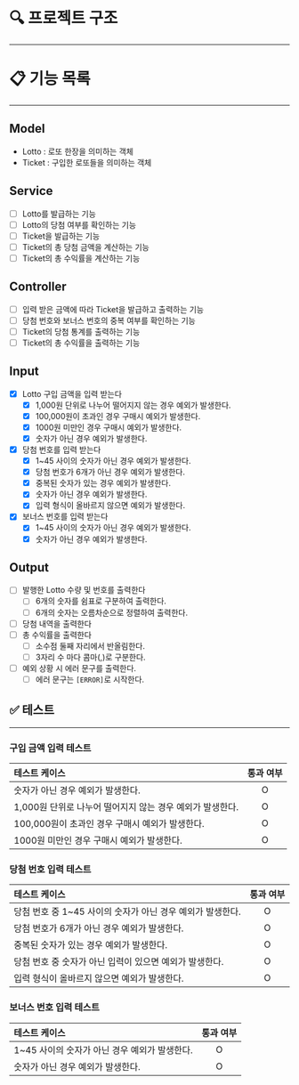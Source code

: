 # 🔍 프로젝트 구조

--- 


# 📋 기능 목록

---

## Model
- Lotto : 로또 한장을 의미하는 객체
- Ticket : 구입한 로또들을 의미하는 객체

## Service
- [ ] Lotto를 발급하는 기능
- [ ] Lotto의 당첨 여부를 확인하는 기능
- [ ] Ticket을 발급하는 기능
- [ ] Ticket의 총 당첨 금액을 계산하는 기능
- [ ] Ticket의 총 수익률을 계산하는 기능

## Controller
- [ ] 입력 받은 금액에 따라 Ticket을 발급하고 출력하는 기능
- [ ] 당첨 번호와 보너스 번호의 중복 여부를 확인하는 기능
- [ ] Ticket의 당첨 통계를 출력하는 기능
- [ ] Ticket의 총 수익률을 출력하는 기능

## Input
- [x] Lotto 구입 금액을 입력 받는다
  - [x] 1,000원 단위로 나누어 떨어지지 않는 경우 예외가 발생한다.
  - [x] 100,000원이 초과인 경우 구매시 예외가 발생한다.
  - [x] 1000원 미만인 경우 구매시 예외가 발생한다.
  - [x] 숫자가 아닌 경우 예외가 발생한다.
- [x] 당첨 번호를 입력 받는다
  - [x] 1~45 사이의 숫자가 아닌 경우 예외가 발생한다.
  - [x] 당첨 번호가 6개가 아닌 경우 예외가 발생한다.
  - [x] 중복된 숫자가 있는 경우 예외가 발생한다.
  - [x] 숫자가 아닌 경우 예외가 발생한다.
  - [x] 입력 형식이 올바르지 않으면 예외가 발생한다.
- [x] 보너스 번호를 입력 받는다
  - [x] 1~45 사이의 숫자가 아닌 경우 예외가 발생한다.
  - [x] 숫자가 아닌 경우 예외가 발생한다.

## Output
- [ ] 발행한 Lotto 수량 및 번호를 출력한다
  - [ ] 6개의 숫자를 쉼표로 구분하여 출력한다.
  - [ ] 6개의 숫자는 오름차순으로 정렬하여 출력한다.
- [ ] 당첨 내역을 출력한다
- [ ] 총 수익률을 출력한다
  - [ ] 소수점 둘째 자리에서 반올림한다.
  - [ ] 3자리 수 마다 콤마(,)로 구분한다.
- [ ] 예외 상황 시 에러 문구를 출력한다.
  - [ ] 에러 문구는 `[ERROR]`로 시작한다.

## ✅ 테스트

---

### 구입 금액 입력 테스트

| 테스트 케이스                             | 통과 여부 |
|:------------------------------------|:-----:|
| 숫자가 아닌 경우 예외가 발생한다.                 |   O   |
| 1,000원 단위로 나누어 떨어지지 않는 경우 예외가 발생한다. |   O   |
| 100,000원이 초과인 경우 구매시 예외가 발생한다.      |   O   |
| 1000원 미만인 경우 구매시 예외가 발생한다.          |   O   |

### 당첨 번호 입력 테스트

| 테스트 케이스                              | 통과 여부 |
|:-------------------------------------|:-----:|
| 당첨 번호 중 1~45 사이의 숫자가 아닌 경우 예외가 발생한다. |   O   |
| 당첨 번호가 6개가 아닌 경우 예외가 발생한다.           |   O   |
| 중복된 숫자가 있는 경우 예외가 발생한다.              |   O   |
| 당첨 번호 중 숫자가 아닌 입력이 있으면 예외가 발생한다.     |   O   |
| 입력 형식이 올바르지 않으면 예외가 발생한다.            |   O   |

### 보너스 번호 입력 테스트

| 테스트 케이스                      | 통과 여부 |
|:-----------------------------|:-----:|
| 1~45 사이의 숫자가 아닌 경우 예외가 발생한다. |   O   |
| 숫자가 아닌 경우 예외가 발생한다.          |   O   |


